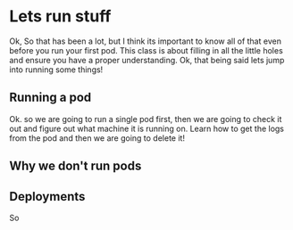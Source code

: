 # Lets run stuff

Ok, So that has been a lot, but I think its important to know all of that even before you run your first pod. This class is about filling in all the little holes and ensure you have a proper understanding. Ok, that being said lets jump into running some things!

## Running a pod
Ok. so we are going to run a single pod first, then we are going to check it out and figure out what machine it is running on. Learn how to get the logs from the pod and then we are going to delete it!



## Why we don't run pods


## Deployments
So 